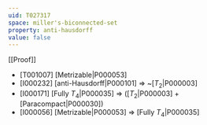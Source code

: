 ```yaml
---
uid: T027317
space: miller's-biconnected-set
property: anti-hausdorff
value: false
---
```

[[Proof]]

* [T001007] [Metrizable|P000053]
* [I000232] [anti-Hausdorff|P000101] => ~[$T_2$|P000003]
* [I000171] [Fully $T_4$|P000035] => ([$T_2$|P000003] + [Paracompact|P000030])
* [I000056] [Metrizable|P000053] => [Fully $T_4$|P000035]

